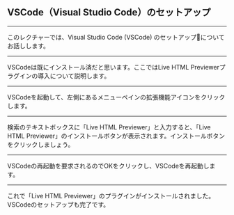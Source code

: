 ## VSCode（Visual Studio Code）のセットアップ

---
このレクチャーでは、Visual Studio Code (VSCode) のセットアップについてお話しします。

---
VSCodeは既にインストール済だと思います。ここではLive HTML Previewerプラグインの導入について説明します。

---
VSCodeを起動して、左側にあるメニューペインの拡張機能アイコンをクリックします。

---
検索のテキストボックスに「Live HTML Previewer」と入力すると、「Live HTML Previewer」のインストールボタンが表示されます。インストールボタンをクリックしましょう。

---
VSCodeの再起動を要求されるのでOKをクリックし、VSCodeを再起動します。

---
これで「Live HTML Previewer」のプラグインがインストールされました。VSCodeのセットアップも完了です。

